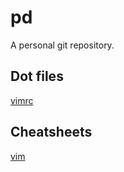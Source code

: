# pd
A personal git repository.

## Dot files
[vimrc](dotfiles/.vimrc)

## Cheatsheets
[vim](cheatsheets/vim.md)

